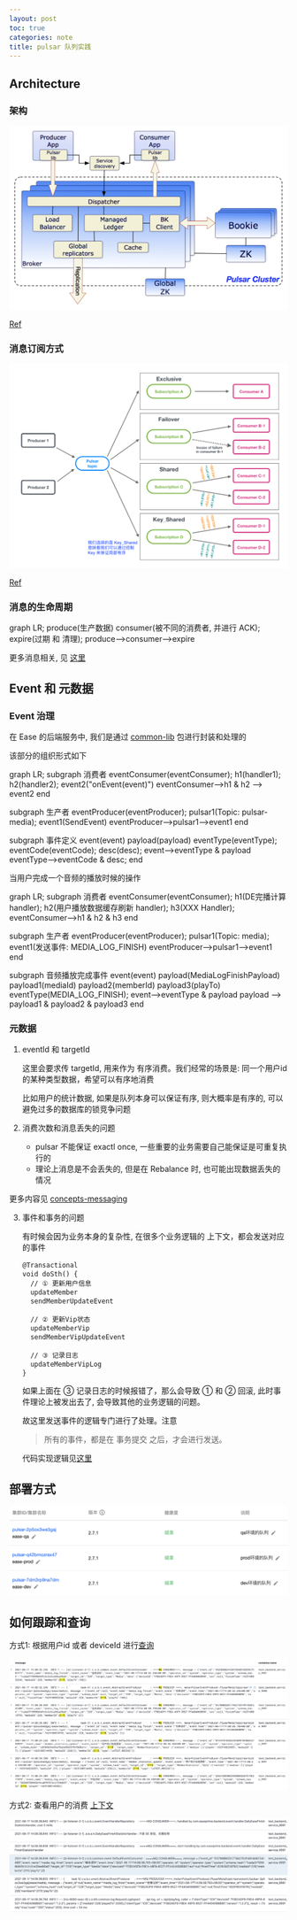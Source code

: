 ```yaml
---
layout: post
toc: true
categories: note
title: pulsar 队列实践
---
```


## Architecture
### 架构

![pul-system-architecture.png](assets/images/pul-system-architecture.png)

[Ref](http://pulsar.apache.org/docs/en/2.3.2/concepts-messaging)

### 消息订阅方式

![pul-subscribe](assets/images/pul-subscription-modes.png)

[Ref](http://pulsar.apache.org/docs/en/2.3.2/concepts-messaging/)

### 消息的生命周期

<div class="mermaid" markdown="0">
graph LR;
  produce(生产数据)
  consumer(被不同的消费者, 并进行 ACK);
  expire(过期 和 清理);
  produce-->consumer-->expire
</div>

更多消息相关, 见 [这里](http://pulsar.apache.org/docs/en/concepts-messaging)

## Event 和 元数据
### Event 治理
在 Ease 的后端服务中, 我们是通过 [common-lib](https://gitlab.easeprime.com/ease/lib-box/-/tree/master/common-lib/src/main/java/com/easeprime/bfs/common/event) 包进行封装和处理的

该部分的组织形式如下

<div class="mermaid" markdown="0">
graph LR;
  subgraph 消费者
  eventConsumer(eventConsumer);
  h1(handler1);
  h2(handler2);
  event2("onEvent(event)")
  eventConsumer-->h1 & h2 --> event2
  end

  subgraph 生产者
  eventProducer(eventProducer);
  pulsar1(Topic: pulsar-media);
  event1(SendEvent)
  eventProducer-->pulsar1-->event1
  end

  subgraph 事件定义
  event(event)
  payload(payload)
  eventType(eventType);
  eventCode(eventCode);
  desc(desc);
  event-->eventType & payload
  eventType-->eventCode & desc;
  end
</div>

当用户完成一个音频的播放时候的操作

<div class="mermaid" markdown="0">
graph LR;
  subgraph 消费者
  eventConsumer(eventConsumer);
  h1(DE完播计算 handler);
  h2(用户播放数据缓存刷新 handler);
  h3(XXX Handler);
  eventConsumer-->h1 & h2 & h3
  end

  subgraph 生产者
  eventProducer(eventProducer);
  pulsar1(Topic: media);
  event1(发送事件: MEDIA_LOG_FINISH)
  eventProducer-->pulsar1-->event1
  end

  subgraph 音频播放完成事件
  event(event)
  payload(MediaLogFinishPayload)
  payload1(mediaId)
  payload2(memberId)
  payload3(playTo)
  eventType(MEDIA_LOG_FINISH);
  event-->eventType & payload
  payload --> payload1 & payload2 & payload3
  end
</div>

### 元数据
1. eventId 和 targetId

    这里会要求传 targetId, 用来作为 有序消费。我们经常的场景是: 同一个用户id 的某种类型数据，希望可以有序地消费

    比如用户的统计数据, 如果是队列本身可以保证有序, 则大概率是有序的, 可以避免过多的数据库的锁竞争问题

2. 消费次数和消息丢失的问题

    - pulsar 不能保证 exactl once, 一些重要的业务需要自己能保证是可重复执行的
    - 理论上消息是不会丢失的, 但是在 Rebalance 时, 也可能出现数据丢失的情况

更多内容见 [concepts-messaging](https://pulsar.apache.org/docs/en/2.7.1/concepts-messaging/)

3. 事件和事务的问题

    有时候会因为业务本身的复杂性, 在很多个业务逻辑的 上下文，都会发送对应的事件

    ```
    @Transactional
    void doSth() {
      // ① 更新用户信息
      updateMember
      sendMemberUpdateEvent

      // ② 更新Vip状态
      updateMemberVip
      sendMemberVipUpdateEvent

      // ③ 记录日志
      updateMemberVipLog
    }
    ```

    如果上面在 ③  记录日志的时候报错了，那么会导致 ①  和 ②  回滚, 此时事件理论上被发出去了, 会导致其他的业务逻辑的问题。

    故这里发送事件的逻辑专门进行了处理。注意

    > 所有的事件，都是在 事务提交 之后，才会进行发送。

    代码实现逻辑见[这里](https://gitlab.easeprime.com/ease/lib-box/-/blob/master/common-lib/src/main/java/com/easeprime/bfs/common/event/AbstractEventProducer.java#L61)

## 部署方式

![deploy1](assets/images/pul-deploy1.png)

## 如何跟踪和查询
方式1: 根据用户id 或者 deviceId 进行[查询](https://es-ras1ax3s.kibana.tencentelasticsearch.com:5601/goto/71238f43bd59b8022e7ee9f67238eb45)

![example1](assets/images/pul-example1.png)

方式2: 查看用户的消费 [上下文](https://es-ras1ax3s.kibana.tencentelasticsearch.com:5601/app/discover#/context/5a116e80-b931-11eb-83c7-d711353ac049/toW5UnsBQlxvtLDU4s7e?_g=(filters:!())&_a=(columns:!(message,container.name),filters:!(('$state':(store:appState),meta:(alias:!n,disabled:!t,index:'5a116e80-b931-11eb-83c7-d711353ac049',key:container.name,negate:!t,params:(query:dev_backend_service_8881),type:phrase),query:(match_phrase:(container.name:dev_backend_service_8881))),('$state':(store:appState),meta:(alias:!n,disabled:!t,index:'5a116e80-b931-11eb-83c7-d711353ac049',key:container.name,negate:!t,params:(query:dev_backend_service_8880),type:phrase),query:(match_phrase:(container.name:dev_backend_service_8880))))))

![example2](assets/images/pul-example2.png)
